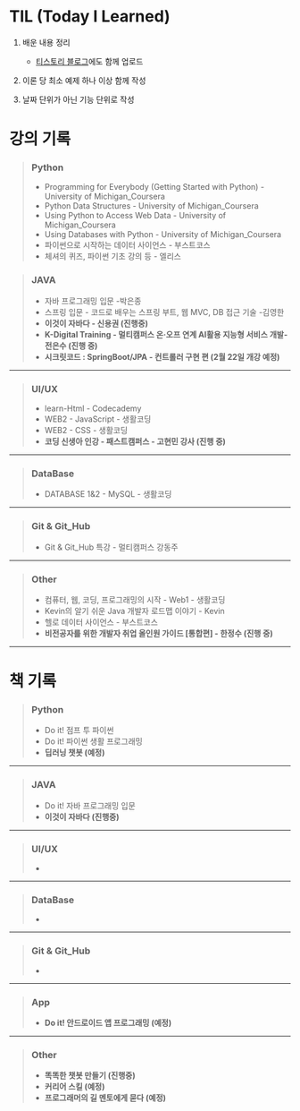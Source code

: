 # TIL (Today I Learned)

1. 배운 내용 정리

   - [티스토리 블로그](https://ktae23.tistory.com/)에도 함께 업로드

2. 이론 당 최소 예제 하나 이상 함께 작성

3. 날짜 단위가 아닌 기능 단위로 작성

   

# 강의 기록

> ### Python
>
> - Programming for Everybody (Getting Started with Python) - University of Michigan_Coursera
> - Python Data Structures - University of Michigan_Coursera
> - Using Python to Access Web Data - University of Michigan_Coursera
> - Using Databases with Python - University of Michigan_Coursera
> - 파이썬으로 시작하는 데이터 사이언스 - 부스트코스
> - 체셔의 퀴즈, 파이썬 기초 강의 등 - 엘리스

> ### JAVA
>
> - 자바 프로그래밍 입문 -박은종 
> - 스프링 입문 - 코드로 배우는 스프링 부트, 웹 MVC, DB 접근 기술 -김영한
> - **이것이 자바다 - 신용권 (진행중)**
> - **K-Digital Training - 멀티캠퍼스 온·오프 연계 AI활용 지능형 서비스 개발- 전은수 (진행 중)**
> - **시크릿코드 : SpringBoot/JPA - 컨트롤러 구현 편 (2월 22일 개강 예정)**

---

> ### UI/UX
>
> - learn-Html - Codecademy
> - WEB2 - JavaScript - 생활코딩 
> - WEB2 - CSS - 생활코딩
> - **코딩 신생아 인강 - 패스트캠퍼스 - 고현민 강사 (진행 중)**

---

> ### DataBase
>
> - DATABASE 1&2 - MySQL - 생활코딩 

---

> ### Git & Git_Hub
>
> - Git & Git_Hub 특강 - 멀티캠퍼스 강동주

---

> ### Other
>
> - 컴퓨터, 웹, 코딩, 프로그래밍의 시작 - Web1 - 생활코딩 
> - Kevin의 알기 쉬운 Java 개발자 로드맵 이야기 - Kevin
> - 헬로 데이터 사이언스 - 부스트코스
> - **비전공자를 위한 개발자 취업 올인원 가이드 [통합편] - 한정수 (진행 중)**

---



# 책 기록

> ### Python
>
> - Do it! 점프 투 파이썬
> - Do it! 파이썬 생활 프로그래밍
> - **딥러닝 챗봇﻿ (예정)**

___

> ### JAVA
>
> - Do it! 자바 프로그래밍 입문
> - **이것이 자바다 (진행중)**

---

> ### UI/UX
>
> - 

---

> ### DataBase
>
> - 

---

> ### Git & Git_Hub
>
> - 

---

> ### App
>
> - **Do it! 안드로이드 앱 프로그래밍﻿ (예정)**

---

> ### Other
>
> - **똑똑한 챗봇 만들기 (진행중)**
> - **커리어 스킬﻿ (예정)**
> - **프로그래머의 길 멘토에게 묻다﻿﻿ (예정)**

